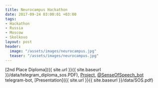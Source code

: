 ```yaml
---
title: Neurocampus Hackathon
date: 2017-09-24 03:00:01 +03:00
tags:
- Hackathon
- Russia
- Moscow
- Skolkovo
layout: post
header:
  image: "/assets/images/neurocampus.jpg"
  teaser: "/assets/images/neurocampus.jpg"
---
```


[2nd Place Diploma]({{ site.url }}{{ site.baseurl }}/data/telegram_diploma_sos.PDF), [Project](https://github.com/akarazeev/SenseOfSpeech), [@SenseOfSpeech_bot](https://t.me/senseofspeech_bot) telegram-bot, [Presentation]({{ site.url }}{{ site.baseurl }}/data/SOS.pdf)
